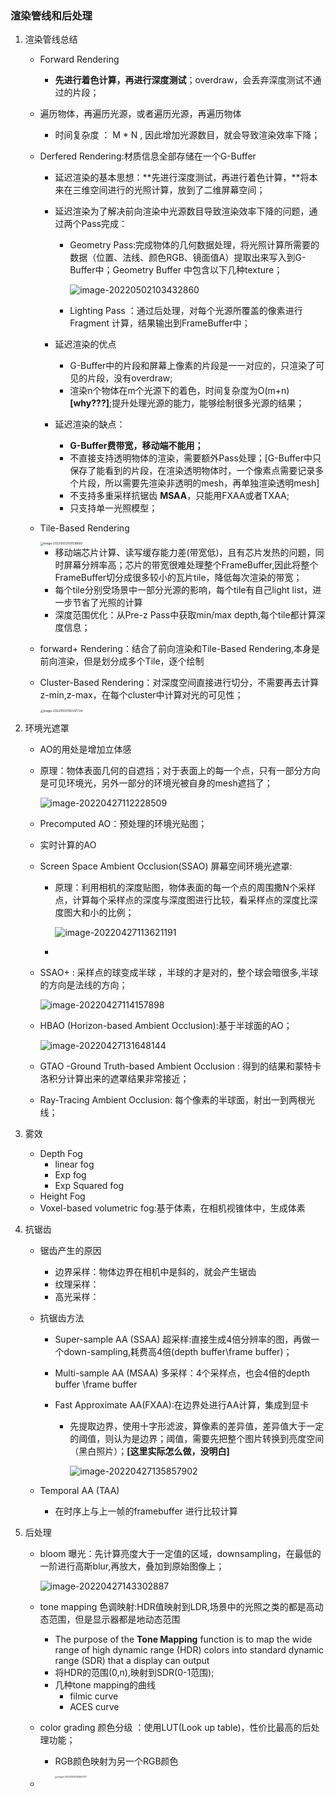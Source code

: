 ### 渲染管线和后处理

1. 渲染管线总结

   - Forward Rendering  

      - **先进行着色计算，再进行深度测试**；overdraw，会丢弃深度测试不通过的片段；
   - 遍历物体，再遍历光源，或者遍历光源，再遍历物体
      - 时间复杂度 ： M * N , 因此增加光源数目，就会导致渲染效率下降；

   - Derfered Rendering:材质信息全部存储在一个G-Buffer

      - 延迟渲染的基本思想：**先进行深度测试，再进行着色计算，**将本来在三维空间进行的光照计算，放到了二维屏幕空间；

      - 延迟渲染为了解决前向渲染中光源数目导致渲染效率下降的问题，通过两个Pass完成：

         - Geometry Pass:完成物体的几何数据处理，将光照计算所需要的数据（位置、法线、颜色RGB、镜面值A）提取出来写入到G-Buffer中；Geometry Buffer 中包含以下几种texture；

            ![image-20220502103432860](C:\Users\51039\AppData\Roaming\Typora\typora-user-images\image-20220502103432860.png)

         - Lighting Pass ：通过后处理，对每个光源所覆盖的像素进行Fragment 计算，结果输出到FrameBuffer中；

      - 延迟渲染的优点

         - G-Buffer中的片段和屏幕上像素的片段是一一对应的，只渲染了可见的片段，没有overdraw;
         - 渲染n个物体在m个光源下的着色，时间复杂度为O(m+n)**[why???]**;提升处理光源的能力，能够绘制很多光源的结果；

      - 延迟渲染的缺点：

         - **G-Buffer费带宽，移动端不能用；**
         - 不直接支持透明物体的渲染，需要额外Pass处理；[G-Buffer中只保存了能看到的片段，在渲染透明物体时，一个像素点需要记录多个片段，所以需要先渲染非透明的mesh，再单独渲染透明mesh]
         - 不支持多重采样抗锯齿 **MSAA**，只能用FXAA或者TXAA;
         - 只支持单一光照模型；

   - Tile-Based Rendering

      <img src="C:\Users\51039\AppData\Roaming\Typora\typora-user-images\image-20220502103536665.png" alt="image-20220502103536665" style="zoom: 33%;" />

      - 移动端芯片计算、读写缓存能力差(带宽低)，且有芯片发热的问题，同时屏幕分辨率高；芯片的带宽很难处理整个FrameBuffer,因此将整个FrameBuffer切分成很多较小的瓦片tile，降低每次渲染的带宽；
      - 每个tile分别受场景中一部分光源的影响，每个tile有自己light list，进一步节省了光照的计算
      - 深度范围优化：从Pre-z Pass中获取min/max depth,每个tile都计算深度信息；

   - forward+ Rendering：结合了前向渲染和Tile-Based Rendering,本身是前向渲染，但是划分成多个Tile，逐个绘制

   - Cluster-Based Rendering：对深度空间直接进行切分，不需要再去计算z-min,z-max，在每个cluster中计算对光的可见性；

      <img src="C:\Users\51039\AppData\Roaming\Typora\typora-user-images\image-20220502105347724.png" alt="image-20220502105347724" style="zoom:33%;" />

2. 环境光遮罩

   - AO的用处是增加立体感

   - 原理：物体表面几何的自遮挡；对于表面上的每一个点，只有一部分方向是可见环境光，另外一部分的环境光被自身的mesh遮挡了；

     ![image-20220427112228509](C:\Users\51039\AppData\Roaming\Typora\typora-user-images\image-20220427112228509.png)

   - Precomputed AO：预处理的环境光贴图；

   - 实时计算的AO 

   - Screen Space Ambient Occlusion(SSAO) 屏幕空间环境光遮罩:

     - 原理：利用相机的深度贴图，物体表面的每一个点的周围撒N个采样点，计算每个采样点的深度与深度图进行比较，看采样点的深度比深度图大和小的比例；

       ![image-20220427113621191](C:\Users\51039\AppData\Roaming\Typora\typora-user-images\image-20220427113621191.png) 

     - 

   - SSAO+ : 采样点的球变成半球 ，半球的才是对的，整个球会暗很多,半球的方向是法线的方向；

     ![image-20220427114157898](C:\Users\51039\AppData\Roaming\Typora\typora-user-images\image-20220427114157898.png)

   - HBAO (Horizon-based Ambient Occlusion):基于半球面的AO；

     ![image-20220427131648144](C:\Users\51039\AppData\Roaming\Typora\typora-user-images\image-20220427131648144.png)

   - GTAO -Ground Truth-based Ambient Occlusion : 得到的结果和蒙特卡洛积分计算出来的遮罩结果非常接近；

   - Ray-Tracing Ambient Occlusion: 每个像素的半球面，射出一到两根光线；

3. 雾效

   - Depth Fog
     - linear fog
     - Exp fog
     - Exp Squared fog
   - Height Fog
   - Voxel-based volumetric fog:基于体素，在相机视锥体中，生成体素

4. 抗锯齿

   - 锯齿产生的原因

     - 边界采样：物体边界在相机中是斜的，就会产生锯齿
     - 纹理采样：
     - 高光采样：

   - 抗锯齿方法

     - Super-sample AA (SSAA) 超采样:直接生成4倍分辨率的图，再做一个down-sampling,耗费高4倍(depth buffer\frame buffer)；

     - Multi-sample AA (MSAA) 多采样：4个采样点，也会4倍的depth buffer \frame buffer

     - Fast Approximate AA(FXAA):在边界处进行AA计算，集成到显卡

       - 先提取边界，使用十字形滤波，算像素的差异值，差异值大于一定的阈值，则认为是边界；阈值，需要先把整个图片转换到亮度空间（黑白照片）；**[这里实际怎么做，没明白]**

         ![image-20220427135857902](C:\Users\51039\AppData\Roaming\Typora\typora-user-images\image-20220427135857902.png)

   - Temporal AA (TAA)

     - 在时序上与上一帧的framebuffer 进行比较计算

5. 后处理

   - bloom  曝光：先计算亮度大于一定值的区域，downsampling，在最低的一阶进行高斯blur,再放大，叠加到原始图像上；

     ![image-20220427143302887](C:\Users\51039\AppData\Roaming\Typora\typora-user-images\image-20220427143302887.png)

   - tone mapping 色调映射:HDR值映射到LDR,场景中的光照之类的都是高动态范围，但是显示器都是地动态范围

     - The purpose of the **Tone Mapping** function is to map the wide range of high dynamic range (HDR) colors into standard dynamic range (SDR) that a display can output
     - 将HDR的范围(0,n),映射到SDR(0-1范围);
     - 几种tone mapping的曲线
       - filmic curve
       - ACES curve

   - color grading 颜色分级 ：使用LUT(Look up table)，性价比最高的后处理功能；

     - RGB颜色映射为另一个RGB颜色

       <img src="C:\Users\51039\AppData\Roaming\Typora\typora-user-images\image-20220530152803217.png" alt="image-20220530152803217" style="zoom: 25%;" />

   - 